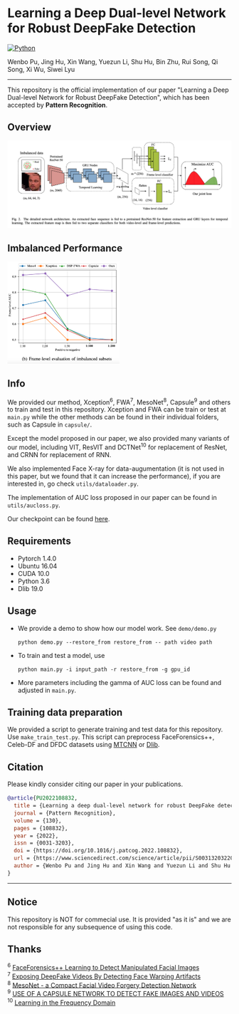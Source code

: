 # Learning a Deep Dual-level Network for Robust DeepFake Detection

[![Python](https://img.shields.io/badge/python-3.6-blue.svg)](https://www.python.org/)

Wenbo Pu, Jing Hu, Xin Wang, Yuezun Li, Shu Hu, Bin Zhu, Rui Song, Qi Song, Xi Wu, Siwei Lyu
_________________

This repository is the official implementation of our paper "Learning a Deep Dual-level Network for Robust DeepFake Detection", which has been accepted by **Pattern Recognition**. 

## Overview

![](./imgs/overview.png)

## Imbalanced Performance

<img src="./imgs/imbalanced performance.png" width="50%" />


## Info

We provided our method, Xception<sup>6</sup>, FWA<sup>7</sup>, MesoNet<sup>8</sup>, Capsule<sup>9</sup> and others to train and test in this repository. Xception and FWA can be train or test at `main.py` while the other methods can be found in their individual folders, such as Capsule in `capsule/`.

Except the model proposed in our paper, we also provided many variants of our model, including VIT, ResVIT and DCTNet<sup>10</sup> for replacement of ResNet, and CRNN for replacement of RNN.

We also implemented Face X-ray for data-augumentation (it is not used in this paper, but we found that it can increase the performance), if you are interested in, go check `utils/dataloader.py`.

The implementation of AUC loss proposed in our paper can be found in `utils/aucloss.py`.

Our checkpoint can be found [here](https://drive.google.com/file/d/144ol1u4Kz4HwOsG3qvEeVqH8bpqCvaOU/view?usp=sharing).


## Requirements

- Pytorch 1.4.0
- Ubuntu 16.04
- CUDA 10.0
- Python 3.6
- Dlib 19.0

## Usage 

- We provide a demo to show how our model work. See `demo/demo.py`
  ```shell
  python demo.py --restore_from restore_from -- path video path
  ```

- To train and test a model, use 

  ```shell
  python main.py -i input_path -r restore_from -g gpu_id
  ```

- More parameters including the gamma of AUC loss can be found and adjusted in `main.py`.

## Training data preparation

We provided a script to generate training and test data for this repository. Use `make_train_test.py`. This script can preprocess FaceForensics++, Celeb-DF and DFDC datasets using [MTCNN](https://github.com/ipazc/mtcnn) or [Dlib](https://github.com/davisking/dlib/).


## Citation

Please kindly consider citing our paper in your publications.

```bib
@article{PU2022108832,
  title = {Learning a deep dual-level network for robust DeepFake detection},
  journal = {Pattern Recognition},
  volume = {130},
  pages = {108832},
  year = {2022},
  issn = {0031-3203},
  doi = {https://doi.org/10.1016/j.patcog.2022.108832},
  url = {https://www.sciencedirect.com/science/article/pii/S0031320322003132},
  author = {Wenbo Pu and Jing Hu and Xin Wang and Yuezun Li and Shu Hu and Bin Zhu and Rui Song and Qi Song and Xi Wu and Siwei Lyu}
}
```
_________________

## Notice

This repository is NOT for commecial use. It is provided "as it is" and we are not responsible for any subsequence of using this code.


## Thanks

<sup>6</sup> [FaceForensics++ Learning to Detect Manipulated Facial Images](https://github.com/ondyari/FaceForensics) </br>
<sup>7</sup> [Exposing DeepFake Videos By Detecting Face Warping Artifacts](https://github.com/yuezunli/CVPRW2019_Face_Artifacts) </br>
<sup>8</sup> [MesoNet - a Compact Facial Video Forgery Detection Network](https://github.com/DariusAf/MesoNet) </br>
<sup>9</sup> [USE OF A CAPSULE NETWORK TO DETECT FAKE IMAGES AND VIDEOS](https://github.com/raohashim/DFD) </br>
<sup>10</sup> [Learning in the Frequency Domain](https://github.com/calmevtime/DCTNet)
